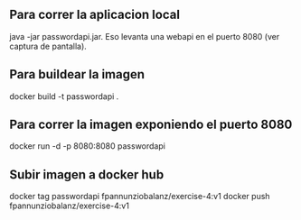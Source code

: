 ## Para correr la aplicacion local
java -jar passwordapi.jar. Eso levanta una webapi en el puerto 8080 (ver captura de pantalla).

## Para buildear la imagen

docker build -t passwordapi .

## Para correr la imagen exponiendo el puerto 8080

docker run -d -p 8080:8080 passwordapi

## Subir imagen a docker hub

docker tag passwordapi fpannunziobalanz/exercise-4:v1
docker push fpannunziobalanz/exercise-4:v1